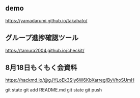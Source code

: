 ## demo
https://yamadarumi.github.io/takahato/

## グループ進捗確認ツール
https://tamura2004.github.io/checkit/

## 8月18日もくもく会資料
https://hackmd.io/@gJYLoEk3SIy6W6KbXarreg/ByVhoSUmH

git state
git add README.md 
git state
git push